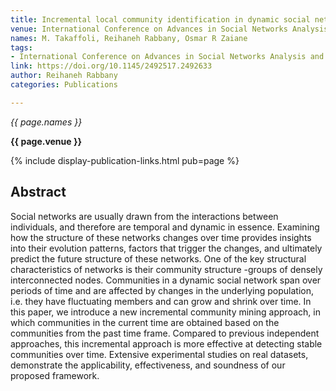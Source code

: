 ```yaml
---
title: Incremental local community identification in dynamic social networks
venue: International Conference on Advances in Social Networks Analysis and Mining
names: M. Takaffoli, Reihaneh Rabbany, Osmar R Zaiane
tags:
- International Conference on Advances in Social Networks Analysis and Mining
link: https://doi.org/10.1145/2492517.2492633
author: Reihaneh Rabbany
categories: Publications

---
```


*{{ page.names }}*

**{{ page.venue }}**

{% include display-publication-links.html pub=page %}

## Abstract

Social networks are usually drawn from the interactions between individuals, and therefore are temporal and dynamic in essence. Examining how the structure of these networks changes over time provides insights into their evolution patterns, factors that trigger the changes, and ultimately predict the future structure of these networks. One of the key structural characteristics of networks is their community structure -groups of densely interconnected nodes. Communities in a dynamic social network span over periods of time and are affected by changes in the underlying population, i.e. they have fluctuating members and can grow and shrink over time. In this paper, we introduce a new incremental community mining approach, in which communities in the current time are obtained based on the communities from the past time frame. Compared to previous independent approaches, this incremental approach is more effective at detecting stable communities over time. Extensive experimental studies on real datasets, demonstrate the applicability, effectiveness, and soundness of our proposed framework.